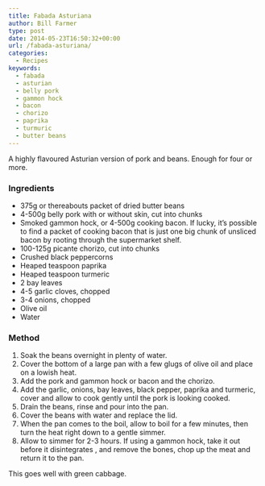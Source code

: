 ```yaml
---
title: Fabada Asturiana
author: Bill Farmer
type: post
date: 2014-05-23T16:50:32+00:00
url: /fabada-asturiana/
categories:
  - Recipes
keywords:
  - fabada
  - asturian
  - belly pork
  - gammon hock
  - bacon
  - chorizo
  - paprika
  - turmuric
  - butter beans
---
```

A highly flavoured Asturian version of pork and beans. Enough for four or more.

### Ingredients

  * 375g or thereabouts packet of dried butter beans
  * 4-500g belly pork with or without skin, cut into chunks
  * Smoked gammon hock, or 4-500g cooking bacon. If lucky, it&#8217;s possible to find a packet of cooking bacon that is just one big chunk of unsliced bacon by rooting through the supermarket shelf.
  * 100-125g picante chorizo, cut into chunks
  * Crushed black peppercorns
  * Heaped teaspoon paprika
  * Heaped teaspoon turmeric
  * 2 bay leaves
  * 4-5 garlic cloves, chopped
  * 3-4 onions, chopped
  * Olive oil
  * Water

### Method

  1. Soak the beans overnight in plenty of water.
  2. Cover the bottom of a large pan with a few glugs of olive oil and place on a lowish heat.
  3. Add the pork and gammon hock or bacon and the chorizo.
  4. Add the garlic, onions, bay leaves, black pepper, paprika and turmeric, cover and allow to cook gently until the pork is looking cooked.
  5. Drain the beans, rinse and pour into the pan.
  6. Cover the beans with water and replace the lid.
  7. When the pan comes to the boil, allow to boil for a few minutes, then turn the heat right down to a gentle simmer.
  8. Allow to simmer for 2-3 hours. If using a gammon hock, take it out before it disintegrates , and remove the bones, chop up the meat and return it to the pan.

This goes well with green cabbage.
